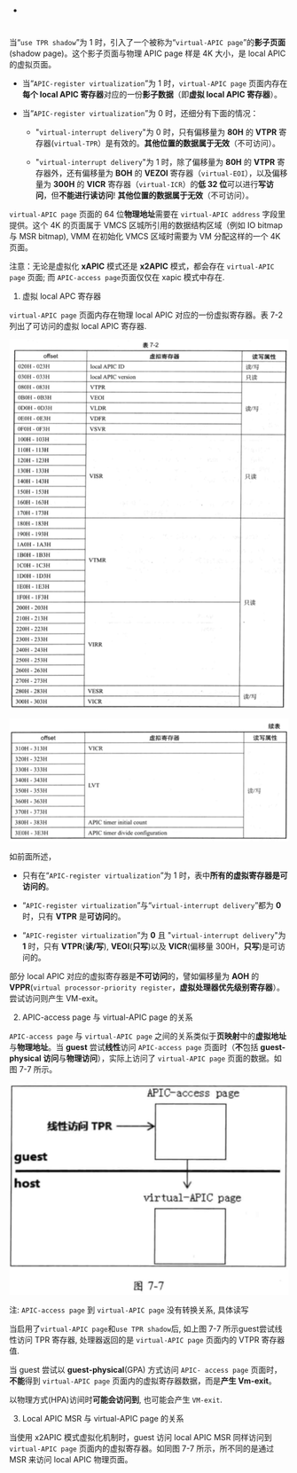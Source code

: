 
<!-- @import "[TOC]" {cmd="toc" depthFrom=1 depthTo=6 orderedList=false} -->

<!-- code_chunk_output -->

- [](#)

<!-- /code_chunk_output -->

# 

当“`use TPR shadow`”为 1 时，引入了一个被称为“`virtual-APIC page`”的**影子页面**(shadow page)。这个影子页面与物理 APIC page 样是 4K 大小，是 local APIC 的虚拟页面。

* 当“`APIC-register virtualization`”为 1 时，`virtual-APIC page` 页面内存在**每个 local APIC 寄存器**对应的一份**影子数据**（即**虚拟 local APIC 寄存器**）。

* 当“`APIC-register virtualization`”为 0 时，还细分有下面的情况：

    * "`virtual-interrupt delivery`"为 0 时，只有偏移量为 **80H** 的 **VTPR** 寄存器(`virtual-TPR`）是有效的。**其他位置的数据属于无效**（不可访问）。

    * "`virtual-interrupt delivery`"为 1 时，除了偏移量为 **80H** 的 **VTPR** 寄存器外，还有偏移量为 **BOH** 的 **VEZOI** 寄存器（`virtual-EOI`），以及偏移量为 **300H** 的 **VICR** 寄存器（`virtual-ICR`）的**低 32 位**可以进行**写访问**，但**不能进行读访问**! **其他位置的数据属于无效**（不可访问）。

`virtual-APIC page` 页面的 64 位**物理地址**需要在 `virtual-APIC address` 字段里提供。这个 4K 的页面属于 VMCS 区城所引用的数据结构区域（例如 IO bitmap 与 MSR  bitmap), VMM 在初始化 VMCS 区域时需要为 VM 分配这样的一个 4K 页面。

注意：无论是虚拟化 **xAPIC** 模式还是 **x2APIC** 模式，都会存在 `virtual-APIC page` 页面; 而 `APIC-access page`页面仅仅在 xapic 模式中存在.

1. 虚拟 local APC 寄存器

`virtual-APIC page` 页面内存在物理 local APIC 对应的一份虚拟寄存器。表 7-2 列出了可访问的虚拟 local APIC 寄存器.

![2021-01-03-15-28-41.png](./images/2021-01-03-15-28-41.png)

![2021-01-03-15-29-03.png](./images/2021-01-03-15-29-03.png)

如前面所述，

* 只有在“`APIC-register virtualization`”为 1 时，表中**所有的虚拟寄存器是可访问的**。

* “`APIC-register virtualization`”与“`virtual-interrupt delivery`”都为 **0** 时，只有 **VTPR** 是**可访问**的。

* “`APIC-register virtualization`”为 **0** 且 "`virtual-interrupt delivery`"为 **1** 时，只有 **VTPR**(**读/写**), **VEOI**(**只写**)以及 **VICR**(偏移量 300H，**只写**)是可访问的。

部分 local APIC 对应的虚拟寄存器是**不可访问**的，譬如偏移量为 **AOH** 的 **VPPR**(`virtual processor-priority register`，**虚拟处理器优先级别寄存器**）。尝试访问则产生 VM-exit。

2. APIC-access page 与 virtual-APIC page 的关系

`APIC-access page` 与 `virtual-APIC page` 之间的关系类似于**页映射**中的**虚拟地址**与**物理地址**。当 **guest** 尝试**线性**访问 `APIC-access page` 页面时（**不**包括 **guest-physical 访问**与**物理访问**），实际上访问了 `virtual-APIC page` 页面的数据。如图 7-7 所示。

![2021-01-03-13-49-02.png](./images/2021-01-03-13-49-02.png)

注: `APIC-access page` 到 `virtual-APIC page` 没有转换关系, 具体读写

当启用了`virtual-APIC page`和`use TPR shadow`后, 如上图 7-7 所示guest尝试线性访问 TPR 寄存器, 处理器返回的是 `virtual-APIC page` 页面内的 VTPR 寄存器值.

当 guest 尝试以 **guest-physical**(GPA) 方式访问 `APIC- access page` 页面时，**不能**得到 `virtual-APIC page` 页面内的虚拟寄存器数据，而是**产生 Vm-exit**。

以物理方式(HPA)访间时**可能会访问到**, 也可能会产生 `VM-exit`.

3. Local APIC MSR 与 virtual-APIC page 的关系

当使用 x2APIC 模式虚拟化机制时，guest 访问 local APIC MSR 同样访问到 `virtual-APIC page` 页面内的虚拟寄存器。如同图 7-7 所示，所不同的是通过 MSR 来访问 local APIC 物理页面。